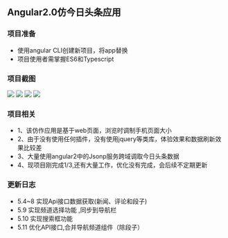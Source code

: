 ## Angular2.0仿今日头条应用

### 项目准备

- 使用angular CLI创建新项目，将app替换
- 项目使用者需掌握ES6和Typescript

### 项目截图

![](http://i4.buimg.com/591295/8c0baca7a55f2a1c.png)
![](http://i4.buimg.com/591295/c563e95230e005a9.png)
![](http://i2.muimg.com/591295/3870d2709777127c.png)
![](http://i2.muimg.com/591295/1f3eff5955439781.png)

### 项目相关

- 1、该仿作应用是基于web页面，浏览时调制手机页面大小
- 2、由于没有使用任何插件，没有使用jquery等类库，体验效果和数据刷新效果比较差
- 3、大量使用angular2中的Jsonp服务跨域调取今日头条数据
- 4、现项目刚完成1/3,还有大量工作，优化没有完成，会后续不定期更新

### 更新日志

- 5.4~8 实现Api接口数据获取(新闻、评论和段子)
- 5.9 实现频道选择功能 ,同步到导航栏
- 5.10 实现搜索框功能
- 5.11 优化API接口,合并导航频道组件（除段子）

